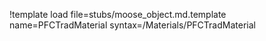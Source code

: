 !template load file=stubs/moose_object.md.template name=PFCTradMaterial syntax=/Materials/PFCTradMaterial